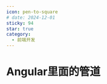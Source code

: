 ```yaml
---
icon: pen-to-square
# date: 2024-12-01
sticky: 94
star: true
category:
  - 前端开发
---
```


<!-- more -->
# Angular里面的管道
<angularPipe></angularPipe>